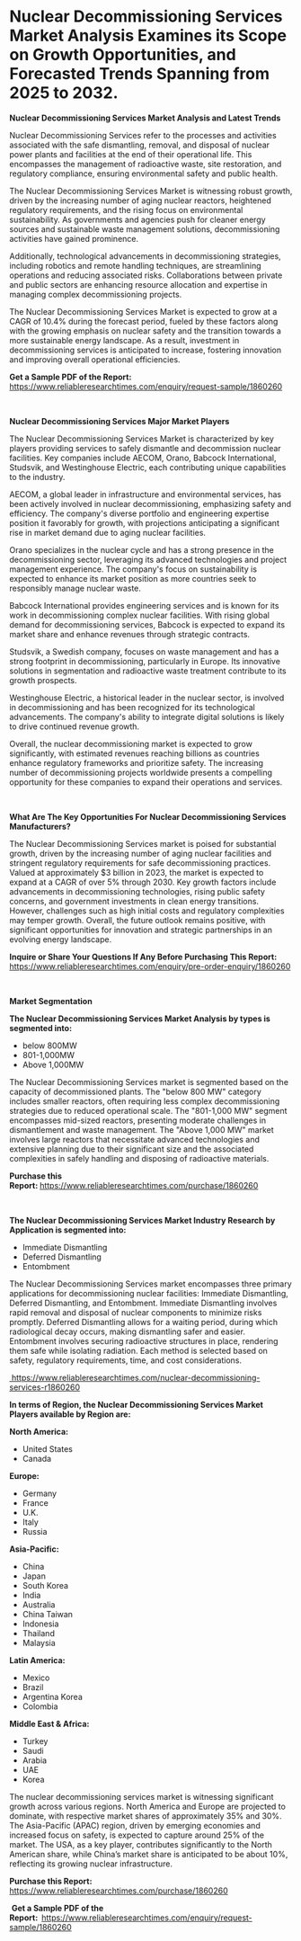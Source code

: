 <p><h1>Nuclear Decommissioning Services Market Analysis Examines its Scope on Growth Opportunities, and Forecasted Trends Spanning from 2025 to 2032.</h1></p><p><strong>Nuclear Decommissioning Services Market Analysis and Latest Trends</strong></p>
<p><p>Nuclear Decommissioning Services refer to the processes and activities associated with the safe dismantling, removal, and disposal of nuclear power plants and facilities at the end of their operational life. This encompasses the management of radioactive waste, site restoration, and regulatory compliance, ensuring environmental safety and public health. </p><p>The Nuclear Decommissioning Services Market is witnessing robust growth, driven by the increasing number of aging nuclear reactors, heightened regulatory requirements, and the rising focus on environmental sustainability. As governments and agencies push for cleaner energy sources and sustainable waste management solutions, decommissioning activities have gained prominence. </p><p>Additionally, technological advancements in decommissioning strategies, including robotics and remote handling techniques, are streamlining operations and reducing associated risks. Collaborations between private and public sectors are enhancing resource allocation and expertise in managing complex decommissioning projects. </p><p>The Nuclear Decommissioning Services Market is expected to grow at a CAGR of 10.4% during the forecast period, fueled by these factors along with the growing emphasis on nuclear safety and the transition towards a more sustainable energy landscape. As a result, investment in decommissioning services is anticipated to increase, fostering innovation and improving overall operational efficiencies.</p></p>
<p><strong>Get a Sample PDF of the Report:&nbsp;</strong> <a href="https://www.reliableresearchtimes.com/enquiry/request-sample/1860260?utm_campaign=2735&utm_medium=2&utm_source=Github&utm_content=ia&utm_term=19042025&utm_id=nuclear-decommissioning-services">https://www.reliableresearchtimes.com/enquiry/request-sample/1860260</a></p>
<p>&nbsp;</p>
<p><strong>Nuclear Decommissioning Services Major Market Players</strong></p>
<p><p>The Nuclear Decommissioning Services Market is characterized by key players providing services to safely dismantle and decommission nuclear facilities. Key companies include AECOM, Orano, Babcock International, Studsvik, and Westinghouse Electric, each contributing unique capabilities to the industry.</p><p>AECOM, a global leader in infrastructure and environmental services, has been actively involved in nuclear decommissioning, emphasizing safety and efficiency. The company's diverse portfolio and engineering expertise position it favorably for growth, with projections anticipating a significant rise in market demand due to aging nuclear facilities.</p><p>Orano specializes in the nuclear cycle and has a strong presence in the decommissioning sector, leveraging its advanced technologies and project management experience. The company's focus on sustainability is expected to enhance its market position as more countries seek to responsibly manage nuclear waste.</p><p>Babcock International provides engineering services and is known for its work in decommissioning complex nuclear facilities. With rising global demand for decommissioning services, Babcock is expected to expand its market share and enhance revenues through strategic contracts.</p><p>Studsvik, a Swedish company, focuses on waste management and has a strong footprint in decommissioning, particularly in Europe. Its innovative solutions in segmentation and radioactive waste treatment contribute to its growth prospects.</p><p>Westinghouse Electric, a historical leader in the nuclear sector, is involved in decommissioning and has been recognized for its technological advancements. The company's ability to integrate digital solutions is likely to drive continued revenue growth.</p><p>Overall, the nuclear decommissioning market is expected to grow significantly, with estimated revenues reaching billions as countries enhance regulatory frameworks and prioritize safety. The increasing number of decommissioning projects worldwide presents a compelling opportunity for these companies to expand their operations and services.</p></p>
<p>&nbsp;</p>
<p><strong>What Are The Key Opportunities For Nuclear Decommissioning Services Manufacturers?</strong></p>
<p><p>The Nuclear Decommissioning Services market is poised for substantial growth, driven by the increasing number of aging nuclear facilities and stringent regulatory requirements for safe decommissioning practices. Valued at approximately $3 billion in 2023, the market is expected to expand at a CAGR of over 5% through 2030. Key growth factors include advancements in decommissioning technologies, rising public safety concerns, and government investments in clean energy transitions. However, challenges such as high initial costs and regulatory complexities may temper growth. Overall, the future outlook remains positive, with significant opportunities for innovation and strategic partnerships in an evolving energy landscape.</p></p>
<p><strong>Inquire or Share Your Questions If Any Before Purchasing This Report:</strong> <a href="https://www.reliableresearchtimes.com/enquiry/pre-order-enquiry/1860260?utm_campaign=2735&utm_medium=2&utm_source=Github&utm_content=ia&utm_term=19042025&utm_id=nuclear-decommissioning-services">https://www.reliableresearchtimes.com/enquiry/pre-order-enquiry/1860260</a></p>
<p>&nbsp;</p>
<p><strong>Market Segmentation</strong></p>
<p><strong>The Nuclear Decommissioning Services Market Analysis by types is segmented into:</strong></p>
<p><ul><li>below 800MW</li><li>801-1,000MW</li><li>Above 1,000MW</li></ul></p>
<p><p>The Nuclear Decommissioning Services market is segmented based on the capacity of decommissioned plants. The "below 800 MW" category includes smaller reactors, often requiring less complex decommissioning strategies due to reduced operational scale. The "801-1,000 MW" segment encompasses mid-sized reactors, presenting moderate challenges in dismantlement and waste management. The "Above 1,000 MW" market involves large reactors that necessitate advanced technologies and extensive planning due to their significant size and the associated complexities in safely handling and disposing of radioactive materials.</p></p>
<p><strong>Purchase this Report:&nbsp;</strong><a href="https://www.reliableresearchtimes.com/purchase/1860260?utm_campaign=2735&utm_medium=2&utm_source=Github&utm_content=ia&utm_term=19042025&utm_id=nuclear-decommissioning-services">https://www.reliableresearchtimes.com/purchase/1860260</a></p>
<p>&nbsp;</p>
<p><strong>The Nuclear Decommissioning Services Market Industry Research by Application is segmented into:</strong></p>
<p><ul><li>Immediate Dismantling</li><li>Deferred Dismantling</li><li>Entombment</li></ul></p>
<p><p>The Nuclear Decommissioning Services market encompasses three primary applications for decommissioning nuclear facilities: Immediate Dismantling, Deferred Dismantling, and Entombment. Immediate Dismantling involves rapid removal and disposal of nuclear components to minimize risks promptly. Deferred Dismantling allows for a waiting period, during which radiological decay occurs, making dismantling safer and easier. Entombment involves securing radioactive structures in place, rendering them safe while isolating radiation. Each method is selected based on safety, regulatory requirements, time, and cost considerations.</p></p>
<p><a href="https://www.reliableresearchtimes.com/nuclear-decommissioning-services-r1860260?utm_campaign=2735&utm_medium=2&utm_source=Github&utm_content=ia&utm_term=19042025&utm_id=nuclear-decommissioning-services">&nbsp;https://www.reliableresearchtimes.com/nuclear-decommissioning-services-r1860260</a></p>
<p><strong>In terms of Region, the Nuclear Decommissioning Services Market Players available by Region are:</strong></p>
<p>
    <p> <strong> North America: </strong>
        <ul>
            <li>United States</li>
            <li>Canada</li>
        </ul>
        </p> 
    <p> <strong> Europe: </strong>
        <ul>
            <li>Germany</li>
            <li>France</li>
            <li>U.K.</li>
            <li>Italy</li>
            <li>Russia</li>
        </ul>
        </p> 
    <p> <strong> Asia-Pacific: </strong>
        <ul>
            <li>China</li>
            <li>Japan</li>
            <li>South Korea</li>
            <li>India</li>
            <li>Australia</li>
            <li>China Taiwan</li>
            <li>Indonesia</li>
            <li>Thailand</li>
            <li>Malaysia</li>
        </ul>
        </p> 
    <p> <strong> Latin America: </strong>
        <ul>
            <li>Mexico</li>
            <li>Brazil</li>
            <li>Argentina Korea</li>
            <li>Colombia</li>
        </ul>
        </p> 
    <p> <strong> Middle East & Africa: </strong>
        <ul>
            <li>Turkey</li>
            <li>Saudi</li>
            <li>Arabia</li>
            <li>UAE</li>
            <li>Korea</li>
        </ul>
    </p>
    </p>
<p><p>The nuclear decommissioning services market is witnessing significant growth across various regions. North America and Europe are projected to dominate, with respective market shares of approximately 35% and 30%. The Asia-Pacific (APAC) region, driven by emerging economies and increased focus on safety, is expected to capture around 25% of the market. The USA, as a key player, contributes significantly to the North American share, while China’s market share is anticipated to be about 10%, reflecting its growing nuclear infrastructure.</p></p>
<p><strong>Purchase this Report: </strong><a href="https://www.reliableresearchtimes.com/purchase/1860260?utm_campaign=2735&utm_medium=2&utm_source=Github&utm_content=ia&utm_term=19042025&utm_id=nuclear-decommissioning-services">https://www.reliableresearchtimes.com/purchase/1860260</a></p>
<p>&nbsp;<strong>Get a Sample PDF of the Report:&nbsp;&nbsp;</strong><a href="https://www.reliableresearchtimes.com/enquiry/request-sample/1860260?utm_campaign=2735&utm_medium=2&utm_source=Github&utm_content=ia&utm_term=19042025&utm_id=nuclear-decommissioning-services">https://www.reliableresearchtimes.com/enquiry/request-sample/1860260</a></p>
<p><strong></strong></p>
<p><p></p><p></p><p></p></p>